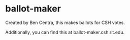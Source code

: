 # ballot-maker
Created by Ben Centra, this makes ballots for CSH votes. 

Additionally, you can find this at ballot-maker.csh.rit.edu. 
